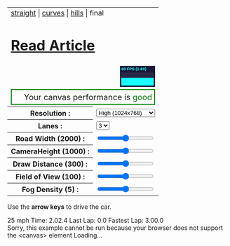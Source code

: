 <!-- saved from url=(0039)https://codeincomplete.com/games/racer/ -->
<html lang="en-us"><head><meta http-equiv="Content-Type" content="text/html; charset=UTF-8">
  
  <meta http-equiv="x-ua-compatible" content="ie=edge">
  <meta name="viewport" content="width=device-width, initial-scale=1">
  <title> Javascript Racer - v4 (final) </title>
  <link rel="shortcut icon" href="https://codeincomplete.com/images/favicon.b59955c6040c5682e3402f0d72dea53f4894d24f12eb58aacabca77cec478790.ico">
  <script>
  window.ga=window.ga||function(){(ga.q=ga.q||[]).push(arguments)};ga.l=+new Date;
  ga('create', 'UA-21073988-1', 'auto');
  ga('send', 'pageview');
  </script>
  <script async="" src="./Javascript Racer - v4 (final)_files/analytics.js.download"></script></head>
<body>
  <link href="./Javascript Racer - v4 (final)_files/common.css" rel="stylesheet" type="text/css">

  <table id="controls">
    <tbody><tr>
      <td colspan="2">
        <a href="https://codeincomplete.com/games/racer/v1-straight">straight</a> |
        <a href="https://codeincomplete.com/games/racer/v2-curves">curves</a>     |
        <a href="https://codeincomplete.com/games/racer/v3-hills">hills</a>       |
        final
        <h1><a href="https://codeincomplete.com/articles/javascript-racer">Read Article</a></h1>
      </td>
    </tr>
    <tr><td id="fps" colspan="2" align="right"><div id="stats" style="width: 80px; opacity: 0.9; cursor: pointer;"><div id="fps" style="padding: 0px 0px 3px 3px; text-align: left; background-color: rgb(0, 0, 34);"><div id="fpsText" style="color: rgb(0, 255, 255); font-family: Helvetica, Arial, sans-serif; font-size: 9px; font-weight: bold; line-height: 15px;">60 FPS (1-60)</div><div id="fpsGraph" style="position: relative; width: 74px; height: 30px; background-color: rgb(0, 255, 255);"><span style="width: 1px; height: 12px; float: left; background-color: rgb(17, 17, 51);"></span><span style="width: 1px; height: 12px; float: left; background-color: rgb(17, 17, 51);"></span><span style="width: 1px; height: 12px; float: left; background-color: rgb(17, 17, 51);"></span><span style="width: 1px; height: 12px; float: left; background-color: rgb(17, 17, 51);"></span><span style="width: 1px; height: 12px; float: left; background-color: rgb(17, 17, 51);"></span><span style="width: 1px; height: 12px; float: left; background-color: rgb(17, 17, 51);"></span><span style="width: 1px; height: 12px; float: left; background-color: rgb(17, 17, 51);"></span><span style="width: 1px; height: 12px; float: left; background-color: rgb(17, 17, 51);"></span><span style="width: 1px; height: 12px; float: left; background-color: rgb(17, 17, 51);"></span><span style="width: 1px; height: 12px; float: left; background-color: rgb(17, 17, 51);"></span><span style="width: 1px; height: 12px; float: left; background-color: rgb(17, 17, 51);"></span><span style="width: 1px; height: 12px; float: left; background-color: rgb(17, 17, 51);"></span><span style="width: 1px; height: 12px; float: left; background-color: rgb(17, 17, 51);"></span><span style="width: 1px; height: 12px; float: left; background-color: rgb(17, 17, 51);"></span><span style="width: 1px; height: 12px; float: left; background-color: rgb(17, 17, 51);"></span><span style="width: 1px; height: 12px; float: left; background-color: rgb(17, 17, 51);"></span><span style="width: 1px; height: 12px; float: left; background-color: rgb(17, 17, 51);"></span><span style="width: 1px; height: 12px; float: left; background-color: rgb(17, 17, 51);"></span><span style="width: 1px; height: 12px; float: left; background-color: rgb(17, 17, 51);"></span><span style="width: 1px; height: 12px; float: left; background-color: rgb(17, 17, 51);"></span><span style="width: 1px; height: 12px; float: left; background-color: rgb(17, 17, 51);"></span><span style="width: 1px; height: 12px; float: left; background-color: rgb(17, 17, 51);"></span><span style="width: 1px; height: 12px; float: left; background-color: rgb(17, 17, 51);"></span><span style="width: 1px; height: 12px; float: left; background-color: rgb(17, 17, 51);"></span><span style="width: 1px; height: 12px; float: left; background-color: rgb(17, 17, 51);"></span><span style="width: 1px; height: 12px; float: left; background-color: rgb(17, 17, 51);"></span><span style="width: 1px; height: 12px; float: left; background-color: rgb(17, 17, 51);"></span><span style="width: 1px; height: 12px; float: left; background-color: rgb(17, 17, 51);"></span><span style="width: 1px; height: 12px; float: left; background-color: rgb(17, 17, 51);"></span><span style="width: 1px; height: 12px; float: left; background-color: rgb(17, 17, 51);"></span><span style="width: 1px; height: 12px; float: left; background-color: rgb(17, 17, 51);"></span><span style="width: 1px; height: 12px; float: left; background-color: rgb(17, 17, 51);"></span><span style="width: 1px; height: 12px; float: left; background-color: rgb(17, 17, 51);"></span><span style="width: 1px; height: 12px; float: left; background-color: rgb(17, 17, 51);"></span><span style="width: 1px; height: 12px; float: left; background-color: rgb(17, 17, 51);"></span><span style="width: 1px; height: 12px; float: left; background-color: rgb(17, 17, 51);"></span><span style="width: 1px; height: 12px; float: left; background-color: rgb(17, 17, 51);"></span><span style="width: 1px; height: 12px; float: left; background-color: rgb(17, 17, 51);"></span><span style="width: 1px; height: 12px; float: left; background-color: rgb(17, 17, 51);"></span><span style="width: 1px; height: 12px; float: left; background-color: rgb(17, 17, 51);"></span><span style="width: 1px; height: 12px; float: left; background-color: rgb(17, 17, 51);"></span><span style="width: 1px; height: 12px; float: left; background-color: rgb(17, 17, 51);"></span><span style="width: 1px; height: 12px; float: left; background-color: rgb(17, 17, 51);"></span><span style="width: 1px; height: 12px; float: left; background-color: rgb(17, 17, 51);"></span><span style="width: 1px; height: 12px; float: left; background-color: rgb(17, 17, 51);"></span><span style="width: 1px; height: 12px; float: left; background-color: rgb(17, 17, 51);"></span><span style="width: 1px; height: 12px; float: left; background-color: rgb(17, 17, 51);"></span><span style="width: 1px; height: 12px; float: left; background-color: rgb(17, 17, 51);"></span><span style="width: 1px; height: 12px; float: left; background-color: rgb(17, 17, 51);"></span><span style="width: 1px; height: 12px; float: left; background-color: rgb(17, 17, 51);"></span><span style="width: 1px; height: 12px; float: left; background-color: rgb(17, 17, 51);"></span><span style="width: 1px; height: 12px; float: left; background-color: rgb(17, 17, 51);"></span><span style="width: 1px; height: 12px; float: left; background-color: rgb(17, 17, 51);"></span><span style="width: 1px; height: 12px; float: left; background-color: rgb(17, 17, 51);"></span><span style="width: 1px; height: 12px; float: left; background-color: rgb(17, 17, 51);"></span><span style="width: 1px; height: 12px; float: left; background-color: rgb(17, 17, 51);"></span><span style="width: 1px; height: 12px; float: left; background-color: rgb(17, 17, 51);"></span><span style="width: 1px; height: 12px; float: left; background-color: rgb(17, 17, 51);"></span><span style="width: 1px; height: 12px; float: left; background-color: rgb(17, 17, 51);"></span><span style="width: 1px; height: 12px; float: left; background-color: rgb(17, 17, 51);"></span><span style="width: 1px; height: 12px; float: left; background-color: rgb(17, 17, 51);"></span><span style="width: 1px; height: 12px; float: left; background-color: rgb(17, 17, 51);"></span><span style="width: 1px; height: 12px; float: left; background-color: rgb(17, 17, 51);"></span><span style="width: 1px; height: 12px; float: left; background-color: rgb(17, 17, 51);"></span><span style="width: 1px; height: 12px; float: left; background-color: rgb(17, 17, 51);"></span><span style="width: 1px; height: 12px; float: left; background-color: rgb(17, 17, 51);"></span><span style="width: 1px; height: 12px; float: left; background-color: rgb(17, 17, 51);"></span><span style="width: 1px; height: 12px; float: left; background-color: rgb(17, 17, 51);"></span><span style="width: 1px; height: 12px; float: left; background-color: rgb(17, 17, 51);"></span><span style="width: 1px; height: 12px; float: left; background-color: rgb(17, 17, 51);"></span><span style="width: 1px; height: 12px; float: left; background-color: rgb(17, 17, 51);"></span><span style="width: 1px; height: 12px; float: left; background-color: rgb(17, 17, 51);"></span><span style="width: 1px; height: 12px; float: left; background-color: rgb(17, 17, 51);"></span><span style="width: 1px; height: 12px; float: left; background-color: rgb(17, 17, 51);"></span></div></div><div id="ms" style="padding: 0px 0px 3px 3px; text-align: left; background-color: rgb(0, 34, 0); display: none;"><div id="msText" style="color: rgb(0, 255, 0); font-family: Helvetica, Arial, sans-serif; font-size: 9px; font-weight: bold; line-height: 15px;">26 MS (3-1584)</div><div id="msGraph" style="position: relative; width: 74px; height: 30px; background-color: rgb(0, 255, 0);"><span style="width: 1px; height: 27.6px; float: left; background-color: rgb(17, 51, 17);"></span><span style="width: 1px; height: 27.3px; float: left; background-color: rgb(17, 51, 17);"></span><span style="width: 1px; height: 27.75px; float: left; background-color: rgb(17, 51, 17);"></span><span style="width: 1px; height: 27.45px; float: left; background-color: rgb(17, 51, 17);"></span><span style="width: 1px; height: 27.45px; float: left; background-color: rgb(17, 51, 17);"></span><span style="width: 1px; height: 27.45px; float: left; background-color: rgb(17, 51, 17);"></span><span style="width: 1px; height: 27.45px; float: left; background-color: rgb(17, 51, 17);"></span><span style="width: 1px; height: 27.75px; float: left; background-color: rgb(17, 51, 17);"></span><span style="width: 1px; height: 27.3px; float: left; background-color: rgb(17, 51, 17);"></span><span style="width: 1px; height: 27.6px; float: left; background-color: rgb(17, 51, 17);"></span><span style="width: 1px; height: 27.15px; float: left; background-color: rgb(17, 51, 17);"></span><span style="width: 1px; height: 27.75px; float: left; background-color: rgb(17, 51, 17);"></span><span style="width: 1px; height: 27.6px; float: left; background-color: rgb(17, 51, 17);"></span><span style="width: 1px; height: 27.6px; float: left; background-color: rgb(17, 51, 17);"></span><span style="width: 1px; height: 27.6px; float: left; background-color: rgb(17, 51, 17);"></span><span style="width: 1px; height: 27.6px; float: left; background-color: rgb(17, 51, 17);"></span><span style="width: 1px; height: 27.3px; float: left; background-color: rgb(17, 51, 17);"></span><span style="width: 1px; height: 27.45px; float: left; background-color: rgb(17, 51, 17);"></span><span style="width: 1px; height: 27.6px; float: left; background-color: rgb(17, 51, 17);"></span><span style="width: 1px; height: 27.3px; float: left; background-color: rgb(17, 51, 17);"></span><span style="width: 1px; height: 27.6px; float: left; background-color: rgb(17, 51, 17);"></span><span style="width: 1px; height: 27.6px; float: left; background-color: rgb(17, 51, 17);"></span><span style="width: 1px; height: 27.3px; float: left; background-color: rgb(17, 51, 17);"></span><span style="width: 1px; height: 27.6px; float: left; background-color: rgb(17, 51, 17);"></span><span style="width: 1px; height: 27.45px; float: left; background-color: rgb(17, 51, 17);"></span><span style="width: 1px; height: 27.45px; float: left; background-color: rgb(17, 51, 17);"></span><span style="width: 1px; height: 27.6px; float: left; background-color: rgb(17, 51, 17);"></span><span style="width: 1px; height: 27.6px; float: left; background-color: rgb(17, 51, 17);"></span><span style="width: 1px; height: 27.45px; float: left; background-color: rgb(17, 51, 17);"></span><span style="width: 1px; height: 27.6px; float: left; background-color: rgb(17, 51, 17);"></span><span style="width: 1px; height: 27.3px; float: left; background-color: rgb(17, 51, 17);"></span><span style="width: 1px; height: 27.6px; float: left; background-color: rgb(17, 51, 17);"></span><span style="width: 1px; height: 27.6px; float: left; background-color: rgb(17, 51, 17);"></span><span style="width: 1px; height: 27.6px; float: left; background-color: rgb(17, 51, 17);"></span><span style="width: 1px; height: 27.3px; float: left; background-color: rgb(17, 51, 17);"></span><span style="width: 1px; height: 27.45px; float: left; background-color: rgb(17, 51, 17);"></span><span style="width: 1px; height: 27.45px; float: left; background-color: rgb(17, 51, 17);"></span><span style="width: 1px; height: 27.6px; float: left; background-color: rgb(17, 51, 17);"></span><span style="width: 1px; height: 27.45px; float: left; background-color: rgb(17, 51, 17);"></span><span style="width: 1px; height: 27.45px; float: left; background-color: rgb(17, 51, 17);"></span><span style="width: 1px; height: 27.45px; float: left; background-color: rgb(17, 51, 17);"></span><span style="width: 1px; height: 27.6px; float: left; background-color: rgb(17, 51, 17);"></span><span style="width: 1px; height: 27.45px; float: left; background-color: rgb(17, 51, 17);"></span><span style="width: 1px; height: 27.45px; float: left; background-color: rgb(17, 51, 17);"></span><span style="width: 1px; height: 27.6px; float: left; background-color: rgb(17, 51, 17);"></span><span style="width: 1px; height: 27.3px; float: left; background-color: rgb(17, 51, 17);"></span><span style="width: 1px; height: 27.75px; float: left; background-color: rgb(17, 51, 17);"></span><span style="width: 1px; height: 27.6px; float: left; background-color: rgb(17, 51, 17);"></span><span style="width: 1px; height: 27.6px; float: left; background-color: rgb(17, 51, 17);"></span><span style="width: 1px; height: 27.45px; float: left; background-color: rgb(17, 51, 17);"></span><span style="width: 1px; height: 27.6px; float: left; background-color: rgb(17, 51, 17);"></span><span style="width: 1px; height: 27.3px; float: left; background-color: rgb(17, 51, 17);"></span><span style="width: 1px; height: 27.45px; float: left; background-color: rgb(17, 51, 17);"></span><span style="width: 1px; height: 27.45px; float: left; background-color: rgb(17, 51, 17);"></span><span style="width: 1px; height: 27.6px; float: left; background-color: rgb(17, 51, 17);"></span><span style="width: 1px; height: 27.3px; float: left; background-color: rgb(17, 51, 17);"></span><span style="width: 1px; height: 27.6px; float: left; background-color: rgb(17, 51, 17);"></span><span style="width: 1px; height: 27.45px; float: left; background-color: rgb(17, 51, 17);"></span><span style="width: 1px; height: 27.3px; float: left; background-color: rgb(17, 51, 17);"></span><span style="width: 1px; height: 27.75px; float: left; background-color: rgb(17, 51, 17);"></span><span style="width: 1px; height: 27.6px; float: left; background-color: rgb(17, 51, 17);"></span><span style="width: 1px; height: 27.6px; float: left; background-color: rgb(17, 51, 17);"></span><span style="width: 1px; height: 27.3px; float: left; background-color: rgb(17, 51, 17);"></span><span style="width: 1px; height: 27.75px; float: left; background-color: rgb(17, 51, 17);"></span><span style="width: 1px; height: 27.45px; float: left; background-color: rgb(17, 51, 17);"></span><span style="width: 1px; height: 27.45px; float: left; background-color: rgb(17, 51, 17);"></span><span style="width: 1px; height: 27.3px; float: left; background-color: rgb(17, 51, 17);"></span><span style="width: 1px; height: 27.6px; float: left; background-color: rgb(17, 51, 17);"></span><span style="width: 1px; height: 27.75px; float: left; background-color: rgb(17, 51, 17);"></span><span style="width: 1px; height: 27.3px; float: left; background-color: rgb(17, 51, 17);"></span><span style="width: 1px; height: 27.45px; float: left; background-color: rgb(17, 51, 17);"></span><span style="width: 1px; height: 27.45px; float: left; background-color: rgb(17, 51, 17);"></span><span style="width: 1px; height: 27.45px; float: left; background-color: rgb(17, 51, 17);"></span><span style="width: 1px; height: 26.1px; float: left; background-color: rgb(17, 51, 17);"></span></div></div></div><div style="border: 2px solid green; padding: 5px; margin-top: 5px; font-size: 1.15em; text-align: right;">Your canvas performance is <span style="color: green;">good</span></div></td></tr>
    <tr>
      <th><label for="resolution">Resolution :</label></th>
      <td>
        <select id="resolution" style="width:100%">
          <option value="fine">Fine (1280x960)</option>
          <option selected="" value="high">High (1024x768)</option>
          <option value="medium">Medium (640x480)</option>
          <option value="low">Low (480x360)</option>
        </select>
      </td>
    </tr>
    <tr>
      <th><label for="lanes">Lanes :</label></th>
      <td>
        <select id="lanes">
          <option>1</option>
          <option>2</option>
          <option selected="">3</option>
          <option>4</option>
        </select>
      </td>
    </tr>
    <tr>
      <th><label for="roadWidth">Road Width (<span id="currentRoadWidth">2000</span>) :</label></th>
      <td><input id="roadWidth" type="range" min="500" max="3000" title="integer (500-3000)"></td>
    </tr>
    <tr>
      <th><label for="cameraHeight">CameraHeight (<span id="currentCameraHeight">1000</span>) :</label></th>
      <td><input id="cameraHeight" type="range" min="500" max="5000" title="integer (500-5000)"></td>
    </tr>
    <tr>
      <th><label for="drawDistance">Draw Distance (<span id="currentDrawDistance">300</span>) :</label></th>
      <td><input id="drawDistance" type="range" min="100" max="500" title="integer (100-500)"></td>
    </tr>
    <tr>
      <th><label for="fieldOfView">Field of View (<span id="currentFieldOfView">100</span>) :</label></th>
      <td><input id="fieldOfView" type="range" min="80" max="140" title="integer (80-140)"></td>
    </tr>
    <tr>
      <th><label for="fogDensity">Fog Density (<span id="currentFogDensity">5</span>) :</label></th>
      <td><input id="fogDensity" type="range" min="0" max="50" title="integer (0-50)"></td>
    </tr>
  </tbody></table>

  <div id="instructions">
    <p>Use the <b>arrow keys</b> to drive the car.</p>
  </div>

  <div id="racer">
    <div id="hud">
      <span id="speed" class="hud"><span id="speed_value" class="value">25</span> mph</span>
      <span id="current_lap_time" class="hud">Time: <span id="current_lap_time_value" class="value">2.02.4</span></span> 
      <span id="last_lap_time" class="hud">Last Lap: <span id="last_lap_time_value" class="value">0.0</span></span>
      <span id="fast_lap_time" class="hud">Fastest Lap: <span id="fast_lap_time_value" class="value">3.00.0</span></span>
    </div>
    <canvas id="canvas" width="1024" height="768">
      Sorry, this example cannot be run because your browser does not support the &lt;canvas&gt; element
    </canvas>
    Loading...
  </div>

  <audio id="music" loop="">
    <source src="music/racer.ogg">
    <source src="music/racer.mp3">
  </audio>
  <span id="mute" class=""></span>

  <script src="./Javascript Racer - v4 (final)_files/stats.js.download"></script>
  <script src="./Javascript Racer - v4 (final)_files/common.js.download"></script>
  <script>

    var fps            = 60;                      // how many 'update' frames per second
    var step           = 1/fps;                   // how long is each frame (in seconds)
    var width          = 1024;                    // logical canvas width
    var height         = 768;                     // logical canvas height
    var centrifugal    = 0.3;                     // centrifugal force multiplier when going around curves
    var offRoadDecel   = 0.99;                    // speed multiplier when off road (e.g. you lose 2% speed each update frame)
    var skySpeed       = 0.001;                   // background sky layer scroll speed when going around curve (or up hill)
    var hillSpeed      = 0.002;                   // background hill layer scroll speed when going around curve (or up hill)
    var treeSpeed      = 0.003;                   // background tree layer scroll speed when going around curve (or up hill)
    var skyOffset      = 0;                       // current sky scroll offset
    var hillOffset     = 0;                       // current hill scroll offset
    var treeOffset     = 0;                       // current tree scroll offset
    var segments       = [];                      // array of road segments
    var cars           = [];                      // array of cars on the road
    var stats          = Game.stats('fps');       // mr.doobs FPS counter
    var canvas         = Dom.get('canvas');       // our canvas...
    var ctx            = canvas.getContext('2d'); // ...and its drawing context
    var background     = null;                    // our background image (loaded below)
    var sprites        = null;                    // our spritesheet (loaded below)
    var resolution     = null;                    // scaling factor to provide resolution independence (computed)
    var roadWidth      = 2000;                    // actually half the roads width, easier math if the road spans from -roadWidth to +roadWidth
    var segmentLength  = 200;                     // length of a single segment
    var rumbleLength   = 3;                       // number of segments per red/white rumble strip
    var trackLength    = null;                    // z length of entire track (computed)
    var lanes          = 3;                       // number of lanes
    var fieldOfView    = 100;                     // angle (degrees) for field of view
    var cameraHeight   = 1000;                    // z height of camera
    var cameraDepth    = null;                    // z distance camera is from screen (computed)
    var drawDistance   = 300;                     // number of segments to draw
    var playerX        = 0;                       // player x offset from center of road (-1 to 1 to stay independent of roadWidth)
    var playerZ        = null;                    // player relative z distance from camera (computed)
    var fogDensity     = 5;                       // exponential fog density
    var position       = 0;                       // current camera Z position (add playerZ to get player's absolute Z position)
    var speed          = 0;                       // current speed
    var maxSpeed       = segmentLength/step;      // top speed (ensure we can't move more than 1 segment in a single frame to make collision detection easier)
    var accel          =  maxSpeed/5;             // acceleration rate - tuned until it 'felt' right
    var breaking       = -maxSpeed;               // deceleration rate when braking
    var decel          = -maxSpeed/5;             // 'natural' deceleration rate when neither accelerating, nor braking
    var offRoadDecel   = -maxSpeed/2;             // off road deceleration is somewhere in between
    var offRoadLimit   =  maxSpeed/4;             // limit when off road deceleration no longer applies (e.g. you can always go at least this speed even when off road)
    var totalCars      = 200;                     // total number of cars on the road
    var currentLapTime = 0;                       // current lap time
    var lastLapTime    = null;                    // last lap time

    var keyLeft        = false;
    var keyRight       = false;
    var keyFaster      = false;
    var keySlower      = false;

    var hud = {
      speed:            { value: null, dom: Dom.get('speed_value')            },
      current_lap_time: { value: null, dom: Dom.get('current_lap_time_value') },
      last_lap_time:    { value: null, dom: Dom.get('last_lap_time_value')    },
      fast_lap_time:    { value: null, dom: Dom.get('fast_lap_time_value')    }
    }

    //=========================================================================
    // UPDATE THE GAME WORLD
    //=========================================================================

    function update(dt) {

      var n, car, carW, sprite, spriteW;
      var playerSegment = findSegment(position+playerZ);
      var playerW       = SPRITES.PLAYER_STRAIGHT.w * SPRITES.SCALE;
      var speedPercent  = speed/maxSpeed;
      var dx            = dt * 2 * speedPercent; // at top speed, should be able to cross from left to right (-1 to 1) in 1 second
      var startPosition = position;

      updateCars(dt, playerSegment, playerW);

      position = Util.increase(position, dt * speed, trackLength);

      if (keyLeft)
        playerX = playerX - dx;
      else if (keyRight)
        playerX = playerX + dx;

      playerX = playerX - (dx * speedPercent * playerSegment.curve * centrifugal);

      if (keyFaster)
        speed = Util.accelerate(speed, accel, dt);
      else if (keySlower)
        speed = Util.accelerate(speed, breaking, dt);
      else
        speed = Util.accelerate(speed, decel, dt);


      if ((playerX < -1) || (playerX > 1)) {

        if (speed > offRoadLimit)
          speed = Util.accelerate(speed, offRoadDecel, dt);

        for(n = 0 ; n < playerSegment.sprites.length ; n++) {
          sprite  = playerSegment.sprites[n];
          spriteW = sprite.source.w * SPRITES.SCALE;
          if (Util.overlap(playerX, playerW, sprite.offset + spriteW/2 * (sprite.offset > 0 ? 1 : -1), spriteW)) {
            speed = maxSpeed/5;
            position = Util.increase(playerSegment.p1.world.z, -playerZ, trackLength); // stop in front of sprite (at front of segment)
            break;
          }
        }
      }

      for(n = 0 ; n < playerSegment.cars.length ; n++) {
        car  = playerSegment.cars[n];
        carW = car.sprite.w * SPRITES.SCALE;
        if (speed > car.speed) {
          if (Util.overlap(playerX, playerW, car.offset, carW, 0.8)) {
            speed    = car.speed * (car.speed/speed);
            position = Util.increase(car.z, -playerZ, trackLength);
            break;
          }
        }
      }

      playerX = Util.limit(playerX, -3, 3);     // dont ever let it go too far out of bounds
      speed   = Util.limit(speed, 0, maxSpeed); // or exceed maxSpeed

      skyOffset  = Util.increase(skyOffset,  skySpeed  * playerSegment.curve * (position-startPosition)/segmentLength, 1);
      hillOffset = Util.increase(hillOffset, hillSpeed * playerSegment.curve * (position-startPosition)/segmentLength, 1);
      treeOffset = Util.increase(treeOffset, treeSpeed * playerSegment.curve * (position-startPosition)/segmentLength, 1);

      if (position > playerZ) {
        if (currentLapTime && (startPosition < playerZ)) {
          lastLapTime    = currentLapTime;
          currentLapTime = 0;
          if (lastLapTime <= Util.toFloat(Dom.storage.fast_lap_time)) {
            Dom.storage.fast_lap_time = lastLapTime;
            updateHud('fast_lap_time', formatTime(lastLapTime));
            Dom.addClassName('fast_lap_time', 'fastest');
            Dom.addClassName('last_lap_time', 'fastest');
          }
          else {
            Dom.removeClassName('fast_lap_time', 'fastest');
            Dom.removeClassName('last_lap_time', 'fastest');
          }
          updateHud('last_lap_time', formatTime(lastLapTime));
          Dom.show('last_lap_time');
        }
        else {
          currentLapTime += dt;
        }
      }

      updateHud('speed',            5 * Math.round(speed/500));
      updateHud('current_lap_time', formatTime(currentLapTime));
    }

    //-------------------------------------------------------------------------

    function updateCars(dt, playerSegment, playerW) {
      var n, car, oldSegment, newSegment;
      for(n = 0 ; n < cars.length ; n++) {
        car         = cars[n];
        oldSegment  = findSegment(car.z);
        car.offset  = car.offset + updateCarOffset(car, oldSegment, playerSegment, playerW);
        car.z       = Util.increase(car.z, dt * car.speed, trackLength);
        car.percent = Util.percentRemaining(car.z, segmentLength); // useful for interpolation during rendering phase
        newSegment  = findSegment(car.z);
        if (oldSegment != newSegment) {
          index = oldSegment.cars.indexOf(car);
          oldSegment.cars.splice(index, 1);
          newSegment.cars.push(car);
        }
      }
    }

    function updateCarOffset(car, carSegment, playerSegment, playerW) {

      var i, j, dir, segment, otherCar, otherCarW, lookahead = 20, carW = car.sprite.w * SPRITES.SCALE;

      // optimization, dont bother steering around other cars when 'out of sight' of the player
      if ((carSegment.index - playerSegment.index) > drawDistance)
        return 0;

      for(i = 1 ; i < lookahead ; i++) {
        segment = segments[(carSegment.index+i)%segments.length];

        if ((segment === playerSegment) && (car.speed > speed) && (Util.overlap(playerX, playerW, car.offset, carW, 1.2))) {
          if (playerX > 0.5)
            dir = -1;
          else if (playerX < -0.5)
            dir = 1;
          else
            dir = (car.offset > playerX) ? 1 : -1;
          return dir * 1/i * (car.speed-speed)/maxSpeed; // the closer the cars (smaller i) and the greated the speed ratio, the larger the offset
        }

        for(j = 0 ; j < segment.cars.length ; j++) {
          otherCar  = segment.cars[j];
          otherCarW = otherCar.sprite.w * SPRITES.SCALE;
          if ((car.speed > otherCar.speed) && Util.overlap(car.offset, carW, otherCar.offset, otherCarW, 1.2)) {
            if (otherCar.offset > 0.5)
              dir = -1;
            else if (otherCar.offset < -0.5)
              dir = 1;
            else
              dir = (car.offset > otherCar.offset) ? 1 : -1;
            return dir * 1/i * (car.speed-otherCar.speed)/maxSpeed;
          }
        }
      }

      // if no cars ahead, but I have somehow ended up off road, then steer back on
      if (car.offset < -0.9)
        return 0.1;
      else if (car.offset > 0.9)
        return -0.1;
      else
        return 0;
    }

    //-------------------------------------------------------------------------

    function updateHud(key, value) { // accessing DOM can be slow, so only do it if value has changed
      if (hud[key].value !== value) {
        hud[key].value = value;
        Dom.set(hud[key].dom, value);
      }
    }

    function formatTime(dt) {
      var minutes = Math.floor(dt/60);
      var seconds = Math.floor(dt - (minutes * 60));
      var tenths  = Math.floor(10 * (dt - Math.floor(dt)));
      if (minutes > 0)
        return minutes + "." + (seconds < 10 ? "0" : "") + seconds + "." + tenths;
      else
        return seconds + "." + tenths;
    }

    //=========================================================================
    // RENDER THE GAME WORLD
    //=========================================================================

    function render() {

      var baseSegment   = findSegment(position);
      var basePercent   = Util.percentRemaining(position, segmentLength);
      var playerSegment = findSegment(position+playerZ);
      var playerPercent = Util.percentRemaining(position+playerZ, segmentLength);
      var playerY       = Util.interpolate(playerSegment.p1.world.y, playerSegment.p2.world.y, playerPercent);
      var maxy          = height;

      var x  = 0;
      var dx = - (baseSegment.curve * basePercent);

      ctx.clearRect(0, 0, width, height);

      Render.background(ctx, background, width, height, BACKGROUND.SKY,   skyOffset,  resolution * skySpeed  * playerY);
      Render.background(ctx, background, width, height, BACKGROUND.HILLS, hillOffset, resolution * hillSpeed * playerY);
      Render.background(ctx, background, width, height, BACKGROUND.TREES, treeOffset, resolution * treeSpeed * playerY);

      var n, i, segment, car, sprite, spriteScale, spriteX, spriteY;

      for(n = 0 ; n < drawDistance ; n++) {

        segment        = segments[(baseSegment.index + n) % segments.length];
        segment.looped = segment.index < baseSegment.index;
        segment.fog    = Util.exponentialFog(n/drawDistance, fogDensity);
        segment.clip   = maxy;

        Util.project(segment.p1, (playerX * roadWidth) - x,      playerY + cameraHeight, position - (segment.looped ? trackLength : 0), cameraDepth, width, height, roadWidth);
        Util.project(segment.p2, (playerX * roadWidth) - x - dx, playerY + cameraHeight, position - (segment.looped ? trackLength : 0), cameraDepth, width, height, roadWidth);

        x  = x + dx;
        dx = dx + segment.curve;

        if ((segment.p1.camera.z <= cameraDepth)         || // behind us
            (segment.p2.screen.y >= segment.p1.screen.y) || // back face cull
            (segment.p2.screen.y >= maxy))                  // clip by (already rendered) hill
          continue;

        Render.segment(ctx, width, lanes,
                       segment.p1.screen.x,
                       segment.p1.screen.y,
                       segment.p1.screen.w,
                       segment.p2.screen.x,
                       segment.p2.screen.y,
                       segment.p2.screen.w,
                       segment.fog,
                       segment.color);

        maxy = segment.p1.screen.y;
      }

      for(n = (drawDistance-1) ; n > 0 ; n--) {
        segment = segments[(baseSegment.index + n) % segments.length];

        for(i = 0 ; i < segment.cars.length ; i++) {
          car         = segment.cars[i];
          sprite      = car.sprite;
          spriteScale = Util.interpolate(segment.p1.screen.scale, segment.p2.screen.scale, car.percent);
          spriteX     = Util.interpolate(segment.p1.screen.x,     segment.p2.screen.x,     car.percent) + (spriteScale * car.offset * roadWidth * width/2);
          spriteY     = Util.interpolate(segment.p1.screen.y,     segment.p2.screen.y,     car.percent);
          Render.sprite(ctx, width, height, resolution, roadWidth, sprites, car.sprite, spriteScale, spriteX, spriteY, -0.5, -1, segment.clip);
        }

        for(i = 0 ; i < segment.sprites.length ; i++) {
          sprite      = segment.sprites[i];
          spriteScale = segment.p1.screen.scale;
          spriteX     = segment.p1.screen.x + (spriteScale * sprite.offset * roadWidth * width/2);
          spriteY     = segment.p1.screen.y;
          Render.sprite(ctx, width, height, resolution, roadWidth, sprites, sprite.source, spriteScale, spriteX, spriteY, (sprite.offset < 0 ? -1 : 0), -1, segment.clip);
        }

        if (segment == playerSegment) {
          Render.player(ctx, width, height, resolution, roadWidth, sprites, speed/maxSpeed,
                        cameraDepth/playerZ,
                        width/2,
                        (height/2) - (cameraDepth/playerZ * Util.interpolate(playerSegment.p1.camera.y, playerSegment.p2.camera.y, playerPercent) * height/2),
                        speed * (keyLeft ? -1 : keyRight ? 1 : 0),
                        playerSegment.p2.world.y - playerSegment.p1.world.y);
        }
      }
    }

    function findSegment(z) {
      return segments[Math.floor(z/segmentLength) % segments.length]; 
    }

    //=========================================================================
    // BUILD ROAD GEOMETRY
    //=========================================================================

    function lastY() { return (segments.length == 0) ? 0 : segments[segments.length-1].p2.world.y; }

    function addSegment(curve, y) {
      var n = segments.length;
      segments.push({
          index: n,
             p1: { world: { y: lastY(), z:  n   *segmentLength }, camera: {}, screen: {} },
             p2: { world: { y: y,       z: (n+1)*segmentLength }, camera: {}, screen: {} },
          curve: curve,
        sprites: [],
           cars: [],
          color: Math.floor(n/rumbleLength)%2 ? COLORS.DARK : COLORS.LIGHT
      });
    }

    function addSprite(n, sprite, offset) {
      segments[n].sprites.push({ source: sprite, offset: offset });
    }

    function addRoad(enter, hold, leave, curve, y) {
      var startY   = lastY();
      var endY     = startY + (Util.toInt(y, 0) * segmentLength);
      var n, total = enter + hold + leave;
      for(n = 0 ; n < enter ; n++)
        addSegment(Util.easeIn(0, curve, n/enter), Util.easeInOut(startY, endY, n/total));
      for(n = 0 ; n < hold  ; n++)
        addSegment(curve, Util.easeInOut(startY, endY, (enter+n)/total));
      for(n = 0 ; n < leave ; n++)
        addSegment(Util.easeInOut(curve, 0, n/leave), Util.easeInOut(startY, endY, (enter+hold+n)/total));
    }

    var ROAD = {
      LENGTH: { NONE: 0, SHORT:  25, MEDIUM:   50, LONG:  100 },
      HILL:   { NONE: 0, LOW:    20, MEDIUM:   40, HIGH:   60 },
      CURVE:  { NONE: 0, EASY:    2, MEDIUM:    4, HARD:    6 }
    };

    function addStraight(num) {
      num = num || ROAD.LENGTH.MEDIUM;
      addRoad(num, num, num, 0, 0);
    }

    function addHill(num, height) {
      num    = num    || ROAD.LENGTH.MEDIUM;
      height = height || ROAD.HILL.MEDIUM;
      addRoad(num, num, num, 0, height);
    }

    function addCurve(num, curve, height) {
      num    = num    || ROAD.LENGTH.MEDIUM;
      curve  = curve  || ROAD.CURVE.MEDIUM;
      height = height || ROAD.HILL.NONE;
      addRoad(num, num, num, curve, height);
    }
        
    function addLowRollingHills(num, height) {
      num    = num    || ROAD.LENGTH.SHORT;
      height = height || ROAD.HILL.LOW;
      addRoad(num, num, num,  0,                height/2);
      addRoad(num, num, num,  0,               -height);
      addRoad(num, num, num,  ROAD.CURVE.EASY,  height);
      addRoad(num, num, num,  0,                0);
      addRoad(num, num, num, -ROAD.CURVE.EASY,  height/2);
      addRoad(num, num, num,  0,                0);
    }

    function addSCurves() {
      addRoad(ROAD.LENGTH.MEDIUM, ROAD.LENGTH.MEDIUM, ROAD.LENGTH.MEDIUM,  -ROAD.CURVE.EASY,    ROAD.HILL.NONE);
      addRoad(ROAD.LENGTH.MEDIUM, ROAD.LENGTH.MEDIUM, ROAD.LENGTH.MEDIUM,   ROAD.CURVE.MEDIUM,  ROAD.HILL.MEDIUM);
      addRoad(ROAD.LENGTH.MEDIUM, ROAD.LENGTH.MEDIUM, ROAD.LENGTH.MEDIUM,   ROAD.CURVE.EASY,   -ROAD.HILL.LOW);
      addRoad(ROAD.LENGTH.MEDIUM, ROAD.LENGTH.MEDIUM, ROAD.LENGTH.MEDIUM,  -ROAD.CURVE.EASY,    ROAD.HILL.MEDIUM);
      addRoad(ROAD.LENGTH.MEDIUM, ROAD.LENGTH.MEDIUM, ROAD.LENGTH.MEDIUM,  -ROAD.CURVE.MEDIUM, -ROAD.HILL.MEDIUM);
    }

    function addBumps() {
      addRoad(10, 10, 10, 0,  5);
      addRoad(10, 10, 10, 0, -2);
      addRoad(10, 10, 10, 0, -5);
      addRoad(10, 10, 10, 0,  8);
      addRoad(10, 10, 10, 0,  5);
      addRoad(10, 10, 10, 0, -7);
      addRoad(10, 10, 10, 0,  5);
      addRoad(10, 10, 10, 0, -2);
    }

    function addDownhillToEnd(num) {
      num = num || 200;
      addRoad(num, num, num, -ROAD.CURVE.EASY, -lastY()/segmentLength);
    }

    function resetRoad() {
      segments = [];

      addStraight(ROAD.LENGTH.SHORT);
      addLowRollingHills();
      addSCurves();
      addCurve(ROAD.LENGTH.MEDIUM, ROAD.CURVE.MEDIUM, ROAD.HILL.LOW);
      addBumps();
      addLowRollingHills();
      addCurve(ROAD.LENGTH.LONG*2, ROAD.CURVE.MEDIUM, ROAD.HILL.MEDIUM);
      addStraight();
      addHill(ROAD.LENGTH.MEDIUM, ROAD.HILL.HIGH);
      addSCurves();
      addCurve(ROAD.LENGTH.LONG, -ROAD.CURVE.MEDIUM, ROAD.HILL.NONE);
      addHill(ROAD.LENGTH.LONG, ROAD.HILL.HIGH);
      addCurve(ROAD.LENGTH.LONG, ROAD.CURVE.MEDIUM, -ROAD.HILL.LOW);
      addBumps();
      addHill(ROAD.LENGTH.LONG, -ROAD.HILL.MEDIUM);
      addStraight();
      addSCurves();
      addDownhillToEnd();

      resetSprites();
      resetCars();

      segments[findSegment(playerZ).index + 2].color = COLORS.START;
      segments[findSegment(playerZ).index + 3].color = COLORS.START;
      for(var n = 0 ; n < rumbleLength ; n++)
        segments[segments.length-1-n].color = COLORS.FINISH;

      trackLength = segments.length * segmentLength;
    }

    function resetSprites() {
      var n, i;

      addSprite(20,  SPRITES.BILLBOARD07, -1);
      addSprite(40,  SPRITES.BILLBOARD06, -1);
      addSprite(60,  SPRITES.BILLBOARD08, -1);
      addSprite(80,  SPRITES.BILLBOARD09, -1);
      addSprite(100, SPRITES.BILLBOARD01, -1);
      addSprite(120, SPRITES.BILLBOARD02, -1);
      addSprite(140, SPRITES.BILLBOARD03, -1);
      addSprite(160, SPRITES.BILLBOARD04, -1);
      addSprite(180, SPRITES.BILLBOARD05, -1);

      addSprite(240,                  SPRITES.BILLBOARD07, -1.2);
      addSprite(240,                  SPRITES.BILLBOARD06,  1.2);
      addSprite(segments.length - 25, SPRITES.BILLBOARD07, -1.2);
      addSprite(segments.length - 25, SPRITES.BILLBOARD06,  1.2);

      for(n = 10 ; n < 200 ; n += 4 + Math.floor(n/100)) {
        addSprite(n, SPRITES.PALM_TREE, 0.5 + Math.random()*0.5);
        addSprite(n, SPRITES.PALM_TREE,   1 + Math.random()*2);
      }

      for(n = 250 ; n < 1000 ; n += 5) {
        addSprite(n,     SPRITES.COLUMN, 1.1);
        addSprite(n + Util.randomInt(0,5), SPRITES.TREE1, -1 - (Math.random() * 2));
        addSprite(n + Util.randomInt(0,5), SPRITES.TREE2, -1 - (Math.random() * 2));
      }

      for(n = 200 ; n < segments.length ; n += 3) {
        addSprite(n, Util.randomChoice(SPRITES.PLANTS), Util.randomChoice([1,-1]) * (2 + Math.random() * 5));
      }

      var side, sprite, offset;
      for(n = 1000 ; n < (segments.length-50) ; n += 100) {
        side      = Util.randomChoice([1, -1]);
        addSprite(n + Util.randomInt(0, 50), Util.randomChoice(SPRITES.BILLBOARDS), -side);
        for(i = 0 ; i < 20 ; i++) {
          sprite = Util.randomChoice(SPRITES.PLANTS);
          offset = side * (1.5 + Math.random());
          addSprite(n + Util.randomInt(0, 50), sprite, offset);
        }
          
      }

    }

    function resetCars() {
      cars = [];
      var n, car, segment, offset, z, sprite, speed;
      for (var n = 0 ; n < totalCars ; n++) {
        offset = Math.random() * Util.randomChoice([-0.8, 0.8]);
        z      = Math.floor(Math.random() * segments.length) * segmentLength;
        sprite = Util.randomChoice(SPRITES.CARS);
        speed  = maxSpeed/4 + Math.random() * maxSpeed/(sprite == SPRITES.SEMI ? 4 : 2);
        car = { offset: offset, z: z, sprite: sprite, speed: speed };
        segment = findSegment(car.z);
        segment.cars.push(car);
        cars.push(car);
      }
    }

    //=========================================================================
    // THE GAME LOOP
    //=========================================================================

    Game.run({
      canvas: canvas, render: render, update: update, stats: stats, step: step,
      images: ["images/background", "images/sprites"],
      keys: [
        { keys: [KEY.LEFT,  KEY.A], mode: 'down', action: function() { keyLeft   = true;  } },
        { keys: [KEY.RIGHT, KEY.D], mode: 'down', action: function() { keyRight  = true;  } },
        { keys: [KEY.UP,    KEY.W], mode: 'down', action: function() { keyFaster = true;  } },
        { keys: [KEY.DOWN,  KEY.S], mode: 'down', action: function() { keySlower = true;  } },
        { keys: [KEY.LEFT,  KEY.A], mode: 'up',   action: function() { keyLeft   = false; } },
        { keys: [KEY.RIGHT, KEY.D], mode: 'up',   action: function() { keyRight  = false; } },
        { keys: [KEY.UP,    KEY.W], mode: 'up',   action: function() { keyFaster = false; } },
        { keys: [KEY.DOWN,  KEY.S], mode: 'up',   action: function() { keySlower = false; } }
      ],
      ready: function(images) {
        background = images[0];
        sprites    = images[1];
        reset();
        Dom.storage.fast_lap_time = Dom.storage.fast_lap_time || 180;
        updateHud('fast_lap_time', formatTime(Util.toFloat(Dom.storage.fast_lap_time)));
      }
    });

    function reset(options) {
      options       = options || {};
      canvas.width  = width  = Util.toInt(options.width,          width);
      canvas.height = height = Util.toInt(options.height,         height);
      lanes                  = Util.toInt(options.lanes,          lanes);
      roadWidth              = Util.toInt(options.roadWidth,      roadWidth);
      cameraHeight           = Util.toInt(options.cameraHeight,   cameraHeight);
      drawDistance           = Util.toInt(options.drawDistance,   drawDistance);
      fogDensity             = Util.toInt(options.fogDensity,     fogDensity);
      fieldOfView            = Util.toInt(options.fieldOfView,    fieldOfView);
      segmentLength          = Util.toInt(options.segmentLength,  segmentLength);
      rumbleLength           = Util.toInt(options.rumbleLength,   rumbleLength);
      cameraDepth            = 1 / Math.tan((fieldOfView/2) * Math.PI/180);
      playerZ                = (cameraHeight * cameraDepth);
      resolution             = height/480;
      refreshTweakUI();

      if ((segments.length==0) || (options.segmentLength) || (options.rumbleLength))
        resetRoad(); // only rebuild road when necessary
    }

    //=========================================================================
    // TWEAK UI HANDLERS
    //=========================================================================

    Dom.on('resolution', 'change', function(ev) {
      var w, h, ratio;
      switch(ev.target.options[ev.target.selectedIndex].value) {
        case 'fine':   w = 1280; h = 960;  ratio=w/width; break;
        case 'high':   w = 1024; h = 768;  ratio=w/width; break;
        case 'medium': w = 640;  h = 480;  ratio=w/width; break;
        case 'low':    w = 480;  h = 360;  ratio=w/width; break;
      }
      reset({ width: w, height: h })
      Dom.blur(ev);
    });

    Dom.on('lanes',          'change', function(ev) { Dom.blur(ev); reset({ lanes:         ev.target.options[ev.target.selectedIndex].value }); });
    Dom.on('roadWidth',      'change', function(ev) { Dom.blur(ev); reset({ roadWidth:     Util.limit(Util.toInt(ev.target.value), Util.toInt(ev.target.getAttribute('min')), Util.toInt(ev.target.getAttribute('max'))) }); });
    Dom.on('cameraHeight',   'change', function(ev) { Dom.blur(ev); reset({ cameraHeight:  Util.limit(Util.toInt(ev.target.value), Util.toInt(ev.target.getAttribute('min')), Util.toInt(ev.target.getAttribute('max'))) }); });
    Dom.on('drawDistance',   'change', function(ev) { Dom.blur(ev); reset({ drawDistance:  Util.limit(Util.toInt(ev.target.value), Util.toInt(ev.target.getAttribute('min')), Util.toInt(ev.target.getAttribute('max'))) }); });
    Dom.on('fieldOfView',    'change', function(ev) { Dom.blur(ev); reset({ fieldOfView:   Util.limit(Util.toInt(ev.target.value), Util.toInt(ev.target.getAttribute('min')), Util.toInt(ev.target.getAttribute('max'))) }); });
    Dom.on('fogDensity',     'change', function(ev) { Dom.blur(ev); reset({ fogDensity:    Util.limit(Util.toInt(ev.target.value), Util.toInt(ev.target.getAttribute('min')), Util.toInt(ev.target.getAttribute('max'))) }); });

    function refreshTweakUI() {
      Dom.get('lanes').selectedIndex = lanes-1;
      Dom.get('currentRoadWidth').innerHTML      = Dom.get('roadWidth').value      = roadWidth;
      Dom.get('currentCameraHeight').innerHTML   = Dom.get('cameraHeight').value   = cameraHeight;
      Dom.get('currentDrawDistance').innerHTML   = Dom.get('drawDistance').value   = drawDistance;
      Dom.get('currentFieldOfView').innerHTML    = Dom.get('fieldOfView').value    = fieldOfView;
      Dom.get('currentFogDensity').innerHTML     = Dom.get('fogDensity').value     = fogDensity;
    }

    //=========================================================================

  </script>


</body></html>